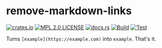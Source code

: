 # remove-markdown-links

[![crates.io](https://img.shields.io/crates/v/remove-markdown-links.svg)](https://crates.io/crates/remove-markdown-links)
[![MPL 2.0 LICENSE](https://img.shields.io/github/license/GeckoEidechse/remove-markdown-links.svg)](LICENSE)
[![docs.rs](https://docs.rs/remove-markdown-links/badge.svg)](https://docs.rs/remove-markdown-links)
[![Build](https://github.com/GeckoEidechse/remove-markdown-links/actions/workflows/build.yml/badge.svg)](https://github.com/GeckoEidechse/remove-markdown-links/actions/workflows/build.yml)
[![Test](https://github.com/GeckoEidechse/remove-markdown-links/actions/workflows/test.yml/badge.svg)](https://github.com/GeckoEidechse/remove-markdown-links/actions/workflows/test.yml)

Turns `[example](https://example.com)` into `example`. That's it.
